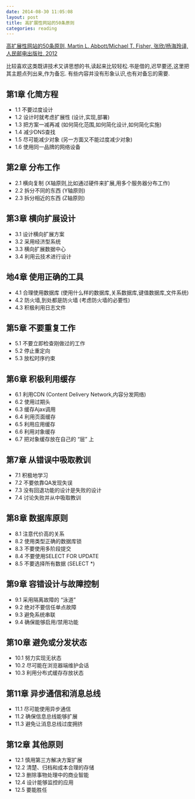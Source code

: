 ```yaml
---
date: 2014-08-30 11:05:08
layout: post
title: 高扩展性网站的50条原则
categories: reading
---
```


[高扩展性网站的50条原则, Martin L. Abbott/Michael T. Fisher, 张欣/杨海玲译, 人民邮电出版社, 2012](https://book.douban.com/subject/10756899/)

比较喜欢这类既讲技术又讲思想的书,读起来比较轻松.书是借的,迟早要还,这里把其主题点列出来,作为备忘. 有些内容并没有形象认识,也有对备忘的需要.

## 第1章 化简方程

- 1.1 不要过度设计
- 1.2 设计时就考虑扩展性 (设计,实现,部署)
- 1.3 把方案一减再减 (如何简化范围,如何简化设计,如何简化实施)
- 1.4 减少DNS查找
- 1.5 尽可能减少对象 (另一方面又不能过度减少对象)
- 1.6 使用同一品牌的网络设备

## 第2章 分布工作

- 2.1 横向复制 (X轴原则,比如通过硬件来扩展,用多个服务器分布工作)
- 2.2 拆分不同的东西 (Y轴原则)
- 2.3 拆分相近的东西 (Z轴原则)

## 第3章 横向扩展设计

- 3.1 设计横向扩展方案
- 3.2 采用经济型系统
- 3.3 横向扩展数据中心
- 3.4 利用云技术进行设计

## 地4章 使用正确的工具

- 4.1 合理使用数据库 (使用什么样的数据库,关系数据库,键值数据库,文件系统)
- 4.2 防火墙,到处都是防火墙 (考虑防火墙的必要性)
- 4.3 积极利用日志文件

## 第5章 不要重复工作

- 5.1 不要立即检查刚做过的工作
- 5.2 停止重定向
- 5.3 放松时序约束

## 第6章 积极利用缓存

- 6.1 利用CDN (Content Delivery Network,内容分发网络)
- 6.2 使用过期头
- 6.3 缓存Ajax调用
- 6.4 利用页面缓存
- 6.5 利用应用缓存
- 6.6 利用对象缓存
- 6.7 把对象缓存放在自己的 “层” 上

## 第7章 从错误中吸取教训

- 7.1 积极地学习
- 7.2 不要依靠QA发现失误
- 7.3 没有回退功能的设计是失败的设计
- 7.4 讨论失败并从中吸取教训

## 第8章 数据库原则

- 8.1 注意代价高的关系
- 8.2 使用类型正确的数据库锁
- 8.3 不要使用多阶段提交
- 8.4 不要使用SELECT FOR UPDATE
- 8.5 不要选择所有数据 (SELECT *)

## 第9章 容错设计与故障控制

- 9.1 采用隔离故障的 “泳道”
- 9.2 绝对不要信任单点故障
- 9.3 避免系统串联
- 9.4 确保能够启用/禁用功能

## 第10章 避免或分发状态

- 10.1 努力实现无状态
- 10.2 尽可能在浏览器端维护会话
- 10.3 利用分布式缓存存放状态

## 第11章 异步通信和消息总线

- 11.1 尽可能使用异步通信
- 11.2 确保信息总线能够扩展
- 11.3 避免让消息总线过度拥挤

## 第12章 其他原则

- 12.1 慎用第三方解决方案扩展
- 12.2 清楚、归档和成本合理的存储
- 12.3 删除事物处理中的商业智能
- 12.4 设计能够监控的应用
- 12.5 要能胜任
